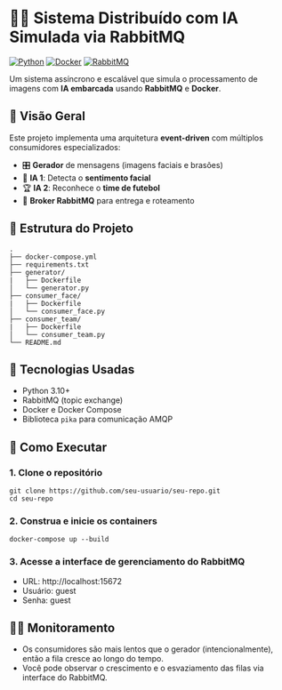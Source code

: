 # 🧠🔁 Sistema Distribuído com IA Simulada via RabbitMQ

[![Python](https://img.shields.io/badge/Python-3.10+-blue?logo=python)](https://www.python.org/)
[![Docker](https://img.shields.io/badge/Docker-Containerized-blue?logo=docker)](https://www.docker.com/)
[![RabbitMQ](https://img.shields.io/badge/RabbitMQ-3.x-orange?logo=rabbitmq)](https://www.rabbitmq.com/)

Um sistema assíncrono e escalável que simula o processamento de imagens com **IA embarcada** usando **RabbitMQ** e **Docker**.

## 📸 Visão Geral

Este projeto implementa uma arquitetura **event-driven** com múltiplos consumidores especializados:

- 🎛 **Gerador** de mensagens (imagens faciais e brasões)
- 🤖 **IA 1**: Detecta o **sentimento facial**
- 🏆 **IA 2**: Reconhece o **time de futebol**
- 🐇 **Broker RabbitMQ** para entrega e roteamento

## 📂 Estrutura do Projeto

```
.
├── docker-compose.yml
├── requirements.txt
├── generator/
|   ├── Dockerfile
│   └── generator.py
├── consumer_face/
|   ├── Dockerfile
│   └── consumer_face.py
├── consumer_team/
|   ├── Dockerfile
│   └── consumer_team.py
└── README.md
```

## 🔧 Tecnologias Usadas

- Python 3.10+
- RabbitMQ (topic exchange)
- Docker e Docker Compose
- Biblioteca `pika` para comunicação AMQP

## 🚀 Como Executar

### 1. Clone o repositório

```
git clone https://github.com/seu-usuario/seu-repo.git
cd seu-repo
```

### 2. Construa e inicie os containers

```
docker-compose up --build
```

### 3. Acesse a interface de gerenciamento do RabbitMQ

- URL: http://localhost:15672
- Usuário: guest
- Senha: guest

## 🕵️‍♂️ Monitoramento
- Os consumidores são mais lentos que o gerador (intencionalmente), então a fila cresce ao longo do tempo.
- Você pode observar o crescimento e o esvaziamento das filas via interface do RabbitMQ.



